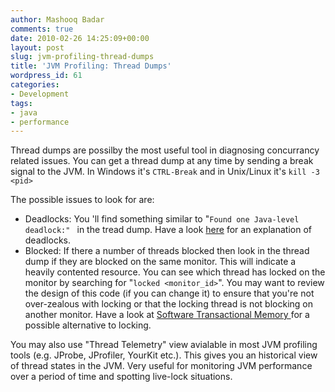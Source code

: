 ```yaml
---
author: Mashooq Badar
comments: true
date: 2010-02-26 14:25:09+00:00
layout: post
slug: jvm-profiling-thread-dumps
title: 'JVM Profiling: Thread Dumps'
wordpress_id: 61
categories:
- Development
tags:
- java
- performance
---
```


Thread dumps are possilby the most useful tool in diagnosing concurrancy related issues. You can get a thread dump at any time by sending a break signal to the JVM. In Windows it's `CTRL-Break` and in Unix/Linux it's `kill -3 <pid>`

The possible issues to look for are:

  * Deadlocks: You 'll find something similar to "`Found one Java-level deadlock:" ` in the tread dump. Have a look [here](http://java.sun.com/docs/books/tutorial/essential/concurrency/deadlock.html) for an explanation of deadlocks.
  * Blocked: If there a number of threads blocked then look in the thread dump if they are blocked on the same monitor. This will indicate a heavily contented resource. You can see which thread has locked on the monitor by searching for "`locked <monitor_id>`". You may want to review the design of this code (if you can change it) to ensure that you're not over-zealous with locking or that the locking thread is not blocking on another monitor. Have a look at [Software Transactional Memory ](http://en.wikipedia.org/wiki/Software_transactional_memory) for a possible alternative to locking.

You may also use "Thread Telemetry" view avialable in most JVM profiling tools (e.g. JProbe, JProfiler, YourKit etc.). This gives you an historical view of thread states in the JVM. Very useful for monitoring JVM performance over a period of time and spotting live-lock situations.
